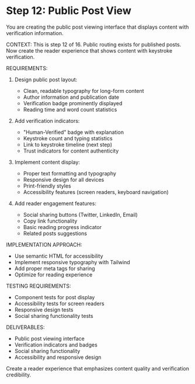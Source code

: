 # Step 12: Public Post View

You are creating the public post viewing interface that displays content with verification information.

CONTEXT: This is step 12 of 16. Public routing exists for published posts. Now create the reader experience that shows content with keystroke verification.

REQUIREMENTS:
1. Design public post layout:
   - Clean, readable typography for long-form content
   - Author information and publication date
   - Verification badge prominently displayed
   - Reading time and word count statistics

2. Add verification indicators:
   - "Human-Verified" badge with explanation
   - Keystroke count and typing statistics
   - Link to keystroke timeline (next step)
   - Trust indicators for content authenticity

3. Implement content display:
   - Proper text formatting and typography
   - Responsive design for all devices
   - Print-friendly styles
   - Accessibility features (screen readers, keyboard navigation)

4. Add reader engagement features:
   - Social sharing buttons (Twitter, LinkedIn, Email)
   - Copy link functionality
   - Basic reading progress indicator
   - Related posts suggestions

IMPLEMENTATION APPROACH:
- Use semantic HTML for accessibility
- Implement responsive typography with Tailwind
- Add proper meta tags for sharing
- Optimize for reading experience

TESTING REQUIREMENTS:
- Component tests for post display
- Accessibility tests for screen readers
- Responsive design tests
- Social sharing functionality tests

DELIVERABLES:
- Public post viewing interface
- Verification indicators and badges
- Social sharing functionality
- Accessibility and responsive design

Create a reader experience that emphasizes content quality and verification credibility.